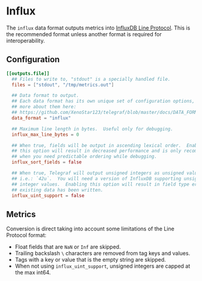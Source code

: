 # Influx

The `influx` data format outputs metrics into [InfluxDB Line Protocol][line
protocol].  This is the recommended format unless another format is required
for interoperability.

## Configuration

```toml
[[outputs.file]]
  ## Files to write to, "stdout" is a specially handled file.
  files = ["stdout", "/tmp/metrics.out"]

  ## Data format to output.
  ## Each data format has its own unique set of configuration options, read
  ## more about them here:
  ## https://github.com/XenoStar123/telegraf/blob/master/docs/DATA_FORMATS_OUTPUT.md
  data_format = "influx"

  ## Maximum line length in bytes.  Useful only for debugging.
  influx_max_line_bytes = 0

  ## When true, fields will be output in ascending lexical order.  Enabling
  ## this option will result in decreased performance and is only recommended
  ## when you need predictable ordering while debugging.
  influx_sort_fields = false

  ## When true, Telegraf will output unsigned integers as unsigned values,
  ## i.e.: `42u`.  You will need a version of InfluxDB supporting unsigned
  ## integer values.  Enabling this option will result in field type errors if
  ## existing data has been written.
  influx_uint_support = false
```

## Metrics

Conversion is direct taking into account some limitations of the Line Protocol
format:

- Float fields that are `NaN` or `Inf` are skipped.
- Trailing backslash `\` characters are removed from tag keys and values.
- Tags with a key or value that is the empty string are skipped.
- When not using `influx_uint_support`, unsigned integers are capped at the max int64.

[line protocol]: https://docs.influxdata.com/influxdb/latest/write_protocols/line_protocol_tutorial/
